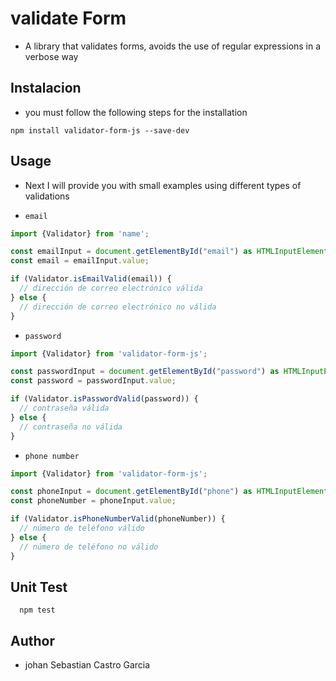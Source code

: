 # validate Form

- A library that validates forms, avoids the use of regular expressions in a verbose way

## Instalacion

- you must follow the following steps for the installation

```npm
npm install validator-form-js --save-dev
```

## Usage

- Next I will provide you with small examples using different types of validations

- `email`

```ts
import {Validator} from 'name';

const emailInput = document.getElementById("email") as HTMLInputElement;
const email = emailInput.value;

if (Validator.isEmailValid(email)) {
  // dirección de correo electrónico válida
} else {
  // dirección de correo electrónico no válida
}
```

- `password`

```ts
import {Validator} from 'validator-form-js';

const passwordInput = document.getElementById("password") as HTMLInputElement;
const password = passwordInput.value;

if (Validator.isPasswordValid(password)) {
  // contraseña válida
} else {
  // contraseña no válida
}
```

- `phone number`

```ts
import {Validator} from 'validator-form-js';

const phoneInput = document.getElementById("phone") as HTMLInputElement;
const phoneNumber = phoneInput.value;

if (Validator.isPhoneNumberValid(phoneNumber)) {
  // número de teléfono válido
} else {
  // número de teléfono no válido
}
```

## Unit Test

```npm
  npm test
```

## Author

- johan Sebastian Castro Garcia
